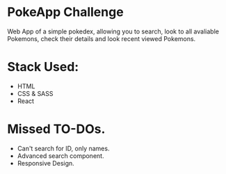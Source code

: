# PokeApp Challenge

Web App of a simple pokedex, allowing you to search, look to all avaliable Pokemons, check their details and look recent viewed Pokemons.

# Stack Used:

- HTML
- CSS & SASS
- React

# Missed TO-DOs.

- Can't search for ID, only names.
- Advanced search component.
- Responsive Design.